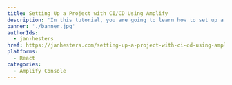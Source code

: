 ```yaml
---
title: Setting Up a Project with CI/CD Using Amplify
description: 'In this tutorial, you are going to learn how to set up a project with CI/CD. We are going to use the Amplify console to automate our deployment..'
banner: './banner.jpg'
authorIds:
  - jan-hesters
href: https://janhesters.com/setting-up-a-project-with-ci-cd-using-amplify/
platforms:
  - React
categories:
  - Amplify Console
---
```

